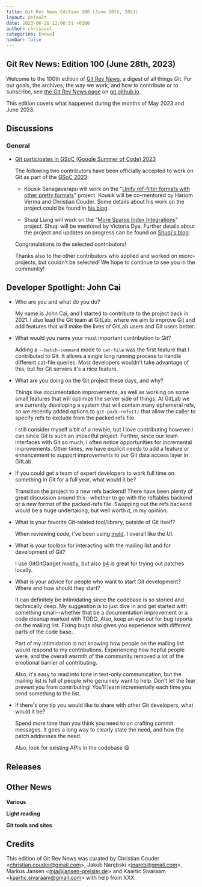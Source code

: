 ```yaml
---
title: Git Rev News Edition 100 (June 28th, 2023)
layout: default
date: 2023-06-28 12:06:51 +0100
author: chriscool
categories: [news]
navbar: false
---
```


## Git Rev News: Edition 100 (June 28th, 2023)

Welcome to the 100th edition of [Git Rev News](https://git.github.io/rev_news/rev_news/),
a digest of all things Git. For our goals, the archives, the way we work, and how to contribute or to
subscribe, see [the Git Rev News page](https://git.github.io/rev_news/rev_news/) on [git.github.io](http://git.github.io).

This edition covers what happened during the months of May 2023 and June 2023.

## Discussions


### General

- [Git participates in GSoC (Google Summer of Code) 2023](https://summerofcode.withgoogle.com/programs/2023/organizations/git)

  The following two contributors have been officially accepted to work on Git
  as part of the [GSoC 2023](https://summerofcode.withgoogle.com/):

    - Kousik Sanagavarapu will work on the "[Unify ref-filter formats with other pretty formats](https://summerofcode.withgoogle.com/programs/2023/projects/rck3kmq2)"
      project. Kousik will be co-mentored by Hariom Verma and Christian Couder.
      Some details about his work on the project could be found in [his blog](https://five-sh.github.io/blog).

    - Shuqi Liang will work on the "[More Sparse Index Integrations](https://summerofcode.withgoogle.com/programs/2023/projects/Rkbc1Abe)"
      project. Shuqi will be mentored by Victoria Dye. Further details about
      the project and updates on progress can be found on [Shuqi's blog](https://cheskaqiqi.github.io/tags/GSoC/).

  Congratulations to the selected contributors!

  Thanks also to the other contributors who applied and worked on micro-projects,
  but couldn’t be selected! We hope to continue to see you in the community!


<!---
### Reviews
-->

<!---
### Support
-->


## Developer Spotlight: John Cai

* Who are you and what do you do?

  My name is John Cai, and I started to contribute to the project back in 2021. I
  also lead the Git team at GitLab, where we aim to improve Git and add features
  that will make the lives of GitLab users and Git users better.

* What would you name your most important contribution to Git?

  Adding a `--batch-command` mode to `cat-file` was the first feature that I
  contributed to Git. It allows a single long running process to handle different
  cat-file queries. Most developers wouldn't take advantage of this, but for Git
  servers it's a nice feature.

* What are you doing on the Git project these days, and why?

  Things like documentation improvements, as well as working on some small features
  that will optimize the server side of things. At GitLab we are currently
  developing a system that will contain many ephemeral refs, so we recently added
  options to `git-pack-refs(1)` that allow the caller to specify refs to exclude
  from the packed refs file.

  I still consider myself a bit of a newbie, but I love contributing however I can
  since Git is such an impactful project. Further, since our team interfaces with
  Git so much, I often notice opportunities for incremental improvements. Other
  times, we have explicit needs to add a feature or enhancement to support
  improvements to our Git data access layer in GitLab.

* If you could get a team of expert developers to work full time on
  something in Git for a full year, what would it be?

  Transition the project to a new refs backend! There have been plenty of great
  discussion around this--whether to go with the reftables backend or a new
  format of the packed-refs file. Swapping out the refs backend would be a huge
  undertaking, but well worth it, in my opinion.

* What is your favorite Git-related tool/library, outside of
  Git itself?

  When reviewing code, I've been using [meld](https://github.com/GNOME/meld).
  I overall like the UI.

* What is your toolbox for interacting with the mailing list and for
  development of Git?

  I use GitGitGadget mostly, but also [b4](https://people.kernel.org/monsieuricon/introducing-b4-and-patch-attestation)
  is great for trying out patches locally.

* What is your advice for people who want to start Git development?
  Where and how should they start?

  It can definitely be intimidating since the codebase is so storied and
  technically deep. My suggestion is to just dive in and get started with
  something small--whether that be a documentation improvement or a code cleanup
  marked with TODO. Also, keep an eye out for bug reports on the mailing list.
  Fixing bugs also gives you experience with different parts of the code base.

  Part of my intimidation is not knowing how people on the mailing list would
  respond to my contributions. Experiencing how hepful people were, and the
  overall warmth of the community removed a lot of the emotional barrier of
  contributing.

  Also, it's easy to read into tone in text-only communication, but the mailing
  list is full of people who genuinely want to help. Don't let the fear prevent
  you from contributing! You'll learn incrementally each time you send something
  to the list.

* If there's one tip you would like to share with other Git
  developers, what would it be?

  Spend more time than you think you need to on crafting commit messages. It goes
  a long way to clearly state the need, and how the patch addresses the need.

  Also, look for existing APIs in the codebase 😄


## Releases


## Other News

__Various__


__Light reading__

<!---
__Easy watching__
-->

__Git tools and sites__


## Credits

This edition of Git Rev News was curated by
Christian Couder &lt;<christian.couder@gmail.com>&gt;,
Jakub Narębski &lt;<jnareb@gmail.com>&gt;,
Markus Jansen &lt;<mja@jansen-preisler.de>&gt; and
Kaartic Sivaraam &lt;<kaartic.sivaraam@gmail.com>&gt;
with help from XXX.
